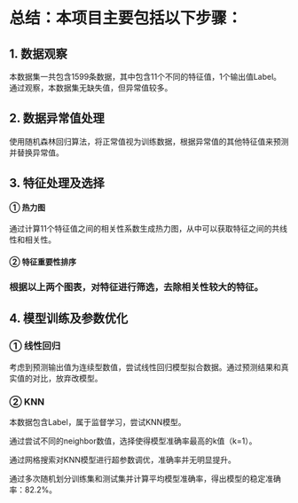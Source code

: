 
# 总结：本项目主要包括以下步骤：
## 1. 数据观察
本数据集一共包含1599条数据，其中包含11个不同的特征值，1个输出值Label。通过观察，本数据集无缺失值，但异常值较多。
## 2. 数据异常值处理
使用随机森林回归算法，将正常值视为训练数据，根据异常值的其他特征值来预测并替换异常值。
## 3. 特征处理及选择
#### ① 热力图
通过计算11个特征值之间的相关性系数生成热力图，从中可以获取特征之间的共线性和相关性。
#### ② 特征重要性排序
### 根据以上两个图表，对特征进行筛选，去除相关性较大的特征。
## 4. 模型训练及参数优化
### ① 线性回归
考虑到预测输出值为连续型数值，尝试线性回归模型拟合数据。通过预测结果和真实值的对比，放弃改模型。
### ② KNN
本数据包含Label，属于监督学习，尝试KNN模型。

通过尝试不同的neighbor数值，选择使得模型准确率最高的k值（k=1）。

通过网格搜索对KNN模型进行超参数调优，准确率并无明显提升。

通过多次随机划分训练集和测试集并计算平均模型准确率，得出模型的稳定准确率：82.2%。
